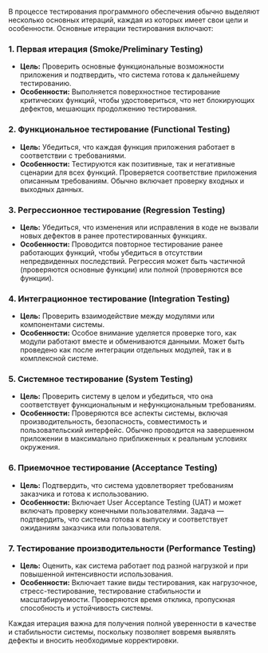 В процессе тестирования программного обеспечения обычно выделяют несколько основных итераций, каждая из которых имеет свои цели и особенности. Основные итерации тестирования включают:

### 1. **Первая итерация (Smoke/Preliminary Testing)**
   - **Цель:** Проверить основные функциональные возможности приложения и подтвердить, что система готова к дальнейшему тестированию.
   - **Особенности:** Выполняется поверхностное тестирование критических функций, чтобы удостовериться, что нет блокирующих дефектов, мешающих продолжению тестирования.

### 2. **Функциональное тестирование (Functional Testing)**
   - **Цель:** Убедиться, что каждая функция приложения работает в соответствии с требованиями.
   - **Особенности:** Тестируются как позитивные, так и негативные сценарии для всех функций. Проверяется соответствие приложения описанным требованиям. Обычно включает проверку входных и выходных данных.

### 3. **Регрессионное тестирование (Regression Testing)**
   - **Цель:** Убедиться, что изменения или исправления в коде не вызвали новых дефектов в ранее протестированных функциях.
   - **Особенности:** Проводится повторное тестирование ранее работающих функций, чтобы убедиться в отсутствии непредвиденных последствий. Регрессия может быть частичной (проверяются основные функции) или полной (проверяются все функции).

### 4. **Интеграционное тестирование (Integration Testing)**
   - **Цель:** Проверить взаимодействие между модулями или компонентами системы.
   - **Особенности:** Особое внимание уделяется проверке того, как модули работают вместе и обмениваются данными. Может быть проведено как после интеграции отдельных модулей, так и в комплексной системе.

### 5. **Системное тестирование (System Testing)**
   - **Цель:** Проверить систему в целом и убедиться, что она соответствует функциональным и нефункциональным требованиям.
   - **Особенности:** Проверяются все аспекты системы, включая производительность, безопасность, совместимость и пользовательский интерфейс. Обычно проводится на завершенном приложении в максимально приближенных к реальным условиях окружения.

### 6. **Приемочное тестирование (Acceptance Testing)**
   - **Цель:** Подтвердить, что система удовлетворяет требованиям заказчика и готова к использованию.
   - **Особенности:** Включает User Acceptance Testing (UAT) и может включать проверку конечными пользователями. Задача — подтвердить, что система готова к выпуску и соответствует ожиданиям заказчика или пользователя.

### 7. **Тестирование производительности (Performance Testing)**
   - **Цель:** Оценить, как система работает под разной нагрузкой и при повышенной интенсивности использования.
   - **Особенности:** Включает такие виды тестирования, как нагрузочное, стресс-тестирование, тестирование стабильности и масштабируемости. Проверяются время отклика, пропускная способность и устойчивость системы.

Каждая итерация важна для получения полной уверенности в качестве и стабильности системы, поскольку позволяет вовремя выявлять дефекты и вносить необходимые корректировки.